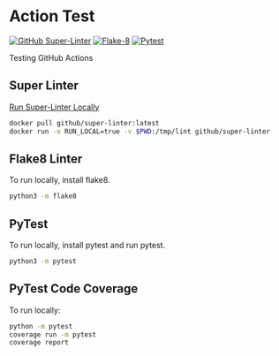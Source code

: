 # Action Test

[![GitHub Super-Linter](https://github.com/costaTest/actions-test/actions/workflows/actions-test.yml/badge.svg)](https://github.com/marketplace/actions/super-linter)
[![Flake-8](https://github.com/costaTest/actions-test/actions/workflows/flake8-lint.yml/badge.svg)](https://github.com/marketplace/actions/flake8-action)
[![Pytest](https://github.com/costaTest/actions-test/actions/workflows/unit-tests.yml/badge.svg)](https://github.com/marketplace/actions/run-pytest)

Testing GitHub Actions

## Super Linter

[Run Super-Linter Locally](https://github.com/github/super-linter/blob/main/docs/run-linter-locally.md)

```bash
docker pull github/super-linter:latest
docker run -e RUN_LOCAL=true -v $PWD:/tmp/lint github/super-linter
```

## Flake8 Linter

To run locally, install flake8.

```bash
python3 -m flake8
```

## PyTest

To run locally, install pytest and run pytest.

```bash
python3 -m pytest
```

## PyTest Code Coverage

To run locally:
```bash
python -m pytest
coverage run -m pytest
coverage report
```
